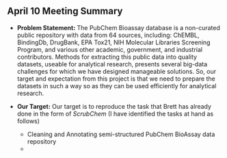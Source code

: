 
## April 10 Meeting Summary

* **Problem Statement:** The PubChem Bioassay database is a non-curated public repository with data from
64 sources, including: ChEMBL, BindingDb, DrugBank, EPA Tox21, NIH Molecular
Libraries Screening Program, and various other academic, government, and
industrial contributors.  Methods for extracting this public data into quality datasets,
useable for analytical research, presents several big-data challenges for which we
have designed manageable solutions. So, our target and expectation from this project is that we need to prepare the datasets in such a way so as they can be used efficiently for analytical research. 

* **Our Target:** Our target is to reproduce the task that Brett has already done in the form of *ScrubChem* (I have identified the tasks at hand as follows)
   * Cleaning and Annotating semi-structured PubChem BioAssay data repository
   * 

